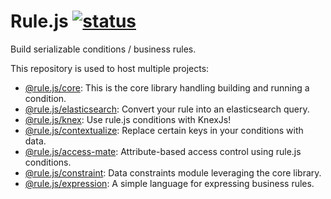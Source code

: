 # Rule.js [![status][badge-url]][ci-url]
Build serializable conditions / business rules.

This repository is used to host multiple projects:
- [@rule.js/core](packages/core): This is the core library handling building
and running a condition.
- [@rule.js/elasticsearch](packages/elasticsearch): Convert your rule into an
elasticsearch query.
- [@rule.js/knex](packages/knex): Use rule.js conditions with KnexJs!
- [@rule.js/contextualize](packages/contextualize): Replace certain keys
in your conditions with data.
- [@rule.js/access-mate](packages/access-mate): Attribute-based access control
using rule.js conditions.
- [@rule.js/constraint](packages/constraint): Data constraints module
leveraging the core library.
- [@rule.js/expression](packages/expression): A simple language for expressing
business rules.

[badge-url]: https://travis-ci.org/AGhost-7/o-is.svg?branch=master
[ci-url]: https://travis-ci.org/AGhost-7/o-is

